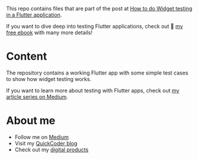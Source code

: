 This repo contains files that are part of the post at [How to do Widget testing in a Flutter application](https://xeladu.medium.com/).

If you want to dive deep into testing Flutter applications, check out 📙 [my free ebook](https://xeladu.gumroad.com/l/ftg) with many more details!

# Content

The repository contains a working Flutter app with some simple test cases to show how widget testing works.

If you want to learn more about testing with Flutter apps, check out [my article series on Medium](https://xeladu.medium.com/list/test-your-flutter-app-aabad9825b7f).

# About me

- Follow me on [Medium](https://xeladu.medium.com)
- Visit my [QuickCoder blog](https://quickcoder.org)
- Check out my [digital products](https://xeladu.gumroad.com)
